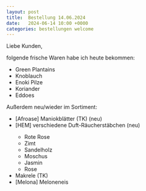 ```yaml
---
layout: post
title:  Bestellung 14.06.2024
date:   2024-06-14 10:00 +0000
categories: bestellungen welcome
---
```


Liebe Kunden,

folgende frische Waren habe ich heute bekommen:
<ul>
<li>Green Plantains</li>
<li>Knoblauch</li>
<li>Enoki Pilze</li>
<li>Koriander</li>
<li>Eddoes</li>
</ul>

Außerdem neu/wieder im Sortiment:
<ul>
<li>[Afroase] Maniokblätter (TK) (neu)</li>
<li>[HEM] verschiedene Duft-Räucherstäbchen (neu)</li>
    <ul>
        <li>Rote Rose</li>
        <li>Zimt</li>
        <li>Sandelholz</li>
        <li>Moschus</li>
        <li>Jasmin</li>
        <li>Rose</li>
    </ul>
<li>Makrele (TK)</li>
<li>[Melona] Meloneneis</li>
</ul>